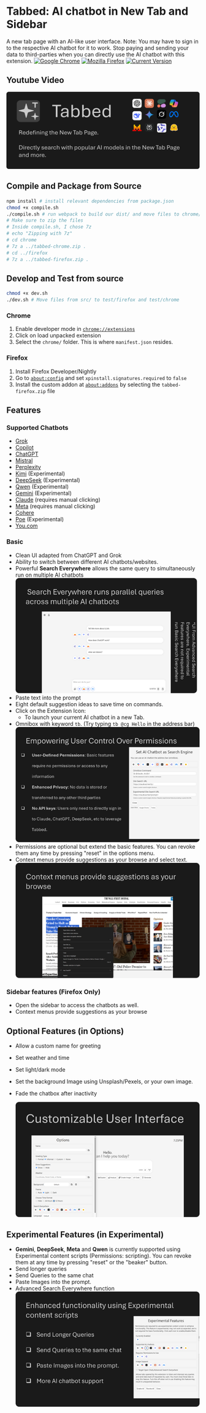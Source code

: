# Tabbed: AI chatbot in New Tab and Sidebar

A new tab page with an AI-like user interface. Note: You may have to sign in to the respective AI chatbot for it to work. Stop paying and sending your data to third-parties when you can directly use the AI chatbot with this extension.
[![Google Chrome](https://img.shields.io/badge/Chrome-active-green.svg)](https://chromewebstore.google.com/detail/jbpmodbjedoloelbepnpfhjoohjjkand)
[![Mozilla Firefox](https://img.shields.io/badge/Firefox-active-green.svg)](https://addons.mozilla.org/en-US/firefox/addon/tabbed/)
[![Current Version](https://img.shields.io/badge/Github-1.0.9.15-green.svg)](https://github.com/DerivedFunction/bookish-octo-robot/)

## Youtube Video

[![Sample 1](./Promo/Marquee.png)](https://www.youtube.com/watch?v=PDgovF1dNBg)

## Compile and Package from Source

```sh
npm install # install relevant dependencies from package.json
chmod +x compile.sh
./compile.sh # run webpack to build our dist/ and move files to chrome/ and firefox/
# Make sure to zip the files
# Inside compile.sh, I chose 7z
# echo "Zipping with 7z"
# cd chrome
# 7z a ../tabbed-chrome.zip .
# cd ../firefox
# 7z a ../tabbed-firefox.zip .
```

## Develop and Test from source

```sh
chmod +x dev.sh
./dev.sh # Move files from src/ to test/firefox and test/chrome
```

### Chrome

1. Enable developer mode in [`chrome://extensions`](chrome://extensions)
2. Click on load unpacked extension
3. Select the `chrome/` folder. This is where `manifest.json` resides.

### Firefox

1. Install Firefox Developer/Nightly
2. Go to [`about:config`](about:config) and set `xpinstall.signatures.required` to `false`
3. Install the custom addon at [`about:addons`](about:addons) by selecting the `tabbed-firefox.zip` file

## Features

### Supported Chatbots

- [Grok](https://grok.com)
- [Copilot](https://copilot.microsoft.com)
- [ChatGPT](https:///chatgpt.com)
- [Mistral](https://mistral.ai)
- [Perplexity](https://perplexity.ai)
- [Kimi](https://kimi.com/) (Experimental)
- [DeepSeek](https://chat.deepseek.com/) (Experimental)
- [Qwen](https://chat.qwen.ai/) (Experimental)
- [Gemini](https://gemini.google.com/app) (Experimental)
- [Claude](https://claude.ai/new) (requires manual clicking)
- [Meta](https://meta.ai) (requires manual clicking)
- [Cohere](https://coral.cohere.com)
- [Poe](https://poe.com) (Experimental)
- [You.com](https://you.com)

### Basic

- Clean UI adapted from ChatGPT and Grok
- Ability to switch between different AI chatbots/websites.
- Powerful **Search Everywhere** allows the same query to simultaneously run on multiple AI chatbots
  ![Sample 3](./Promo/promo-3.png)
- Paste text into the prompt
- Eight default suggestion ideas to save time on commands.
- Click on the Extension Icon:
  - To launch your current AI chatbot in a new Tab.
- Omnibox with keyword `tb`. (Try typing `tb @cg Hello` in the address bar)
  ![promo-4](./Promo/promo-4.png)
- Permissions are optional but extend the basic features. You can revoke them any time by pressing "reset" in the options menu.
- Context menus provide suggestions as your browse and select text.
  ![promo-2](./Promo/promo-2.png)

### Sidebar features (Firefox Only)

- Open the sidebar to access the chatbots as well.
- Context menus provide suggestions as your browse

## Optional Features (in Options)

- Allow a custom name for greeting
- Set weather and time
- Set light/dark mode
- Set the background Image using Unsplash/Pexels, or your own image.
- Fade the chatbox after inactivity

  ![promo-1](./Promo/promo-1.png)

## Experimental Features (in Experimental)

- **Gemini**, **DeepSeek**, **Meta** and **Qwen** is currently supported using Experimental content scripts (Permissions: scripting). You can revoke them at any time by pressing "reset" or the "beaker" button.
- Send longer queries
- Send Queries to the same chat
- Paste Images into the prompt.
- Advanced Search Everywhere function
  ![promo-5](./Promo/promo-5.png)
